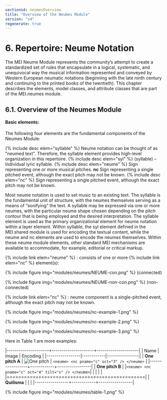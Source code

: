 ```yaml
---
sectionid: neumesOverview
title: "Overview of the Neumes Module"
version: "v4"
regenerate: true
---
```

# 6. Repertoire: Neume Notation


The MEI Neume Module represents the community’s attempt to create a standardized set of rules that encapsulate in a logical, systematic, and unequivocal way the musical information represented and conveyed by Western European neumatic notations (beginning with the late ninth century and continuing to the printed books of the twentieth). This chapter describes the elements, model classes, and attribute classes that are part of the MEI.neumes module.

## 6.1. Overview of the Neumes Module
#### Basic elements:

The following four elements are the fundamental components of the Neumes Module:

{% include desc elem="syllable" %}
Neume notation can be thought of as "neumed text". Therefore, the syllable element provides high-level organization in this repertoire.
{% include desc elem="syl" %}
(syllable) – Individual lyric syllable.
{% include desc elem="neume" %}
Sign representing one or more musical pitches.
**nc**
Sign representing a single pitched event, although the exact pitch may not be known.
{% include desc elem="nc" %}
Sign representing a single pitched event, although the exact pitch may not be known.

Most neume notation is used to set music to an existing text. The syllable is the fundamental unit of structure, with the neumes themselves serving as a means of “sonifying” the text. A syllable may be expressed via one or more neumes, with the particular neume shape chosen depending on the pitch contour that is being employed and the desired interpretation. The syllable element is used as the primary organizational element for neume notation within a layer element. Within syllable, the syl element defined in the MEI.shared module is used for encoding the textual content, while the neume and nc elements are used to encode the neumes themselves. Within these neume module elements, other standard MEI mechanisms are available to accommodate, for example, editorial or critical markup.

{% include link elem="neume" %} 
: consists of one or more {% include link elem="nc" %} element(s): 

{% include figure img="modules/neumes/NEUME-con.png" %} (connected) 

{% include figure img="modules/neumes/NEUME-non-con.png" %} (non-connected)

{% include link elem="nc" %} 
: neume component is a single-pitched event, although the exact pitch may not be known.

{% include figure img="modules/neumes/nc-example-1.png" %}

{% include figure img="modules/neumes/nc-example-2.png" %}

{% include figure img="modules/neumes/nc-example-3.png" %}


Here in Table 1 are more examples:

|---------------------+---------------------+---------------------|
| Name            | Image      |        Encoding |
|-----------------|:-----------|:---------------:|
| **One pitch A**  |  ![One pitch](/guidelines/images/v4/modules/neumes/one-pitch-ex-a.png "One pitch A") | `<neume> <nc pname="c" oct="3" /> </neume>` |
|-----------------+------------+-----------------|
| **One pitch B**     |            |`<neume> <nc pname="c" oct="4" tilt="s" /> </neume>`|
|                 |            |                 |
|=================+============+=================|
| **Quilisma**        |            |                 |
|-----------------+------------+-----------------|





{% include figure img="modules/neumes/table-1.png" %} 
